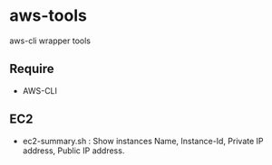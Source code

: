 aws-tools
=========

aws-cli wrapper tools

## Require
* AWS-CLI

## EC2
* ec2-summary.sh : Show instances Name, Instance-Id, Private IP address, Public IP address.
